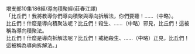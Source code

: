 增支部10集186經/導向積聚經(莊春江譯)  
「比丘們！我將教導你們導向積聚與導向拆解法，你們要聽！……（中略）。  
比丘們！什麼是導向積聚法呢？比丘們！殺生、……（中略）邪見，比丘們！這被稱為導向積聚法。  
比丘們！什麼是導向拆解法呢？比丘們！戒絕殺生、……（中略）正見，比丘們！這被稱為導向拆解法。」  
  
  
